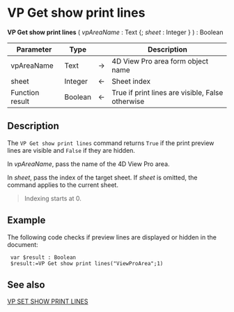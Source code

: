 # VP Get show print lines


**VP Get show print lines** ( *vpAreaName* : Text {; *sheet* : Integer } ) : Boolean



|Parameter|Type| |Description|
|---|---|---|---|
|vpAreaName| Text|->|4D View Pro area form object name|
|sheet|Integer|<-|Sheet index|
|Function result|Boolean|<-|True if print lines are visible, False otherwise|

## Description

The `VP Get show print lines` command returns `True` if the print preview lines are visible and `False` if they are hidden.

In *vpAreaName*, pass the name of the 4D View Pro area.

In *sheet*, pass the index of the target sheet. If *sheet* is omitted, the command applies to the current sheet.

> Indexing starts at 0.

## Example

The following code checks if preview lines are displayed or hidden in the document:

```4d
 var $result : Boolean
 $result:=VP Get show print lines("ViewProArea";1)
```

## See also

[VP SET SHOW PRINT LINES](VP%20SET%20SHOW%20PRINT%20LINES.md)